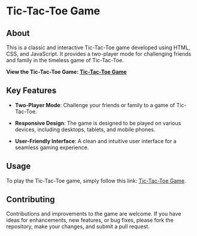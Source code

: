 # Tic-Tac-Toe Game

## About

This is a classic and interactive Tic-Tac-Toe game developed using HTML, CSS, and JavaScript. It provides a two-player mode for challenging friends and family in the timeless game of Tic-Tac-Toe.

**View the Tic-Tac-Toe Game: [Tic-Tac-Toe Game](https://tik-tak-toe-gameapp.netlify.app/)**

## Key Features

- **Two-Player Mode**: Challenge your friends or family to a game of Tic-Tac-Toe.

- **Responsive Design**: The game is designed to be played on various devices, including desktops, tablets, and mobile phones.

- **User-Friendly Interface**: A clean and intuitive user interface for a seamless gaming experience.

## Usage

To play the Tic-Tac-Toe game, simply follow this link: [Tic-Tac-Toe Game](https://tik-tak-toe-gameapp.netlify.app/).

## Contributing

Contributions and improvements to the game are welcome. If you have ideas for enhancements, new features, or bug fixes, please fork the repository, make your changes, and submit a pull request.